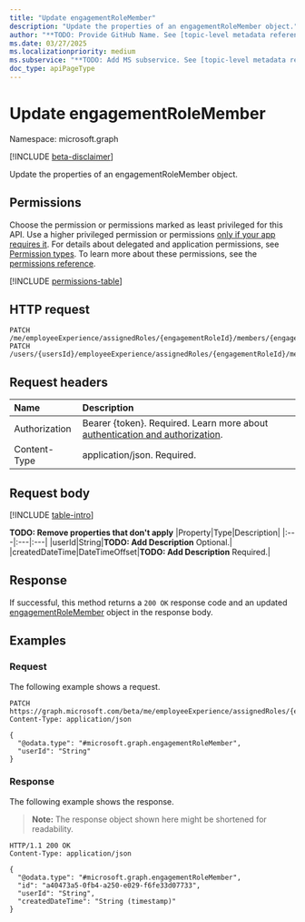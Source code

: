 ```yaml
---
title: "Update engagementRoleMember"
description: "Update the properties of an engagementRoleMember object."
author: "**TODO: Provide GitHub Name. See [topic-level metadata reference](https://eng.ms/docs/products/microsoft-graph-service/microsoft-graph/document-apis/metadata)**"
ms.date: 03/27/2025
ms.localizationpriority: medium
ms.subservice: "**TODO: Add MS subservice. See [topic-level metadata reference](https://eng.ms/docs/products/microsoft-graph-service/microsoft-graph/document-apis/metadata)**"
doc_type: apiPageType
---
```


# Update engagementRoleMember

Namespace: microsoft.graph

[!INCLUDE [beta-disclaimer](../../includes/beta-disclaimer.md)]

Update the properties of an engagementRoleMember object.

## Permissions

Choose the permission or permissions marked as least privileged for this API. Use a higher privileged permission or permissions [only if your app requires it](/graph/permissions-overview#best-practices-for-using-microsoft-graph-permissions). For details about delegated and application permissions, see [Permission types](/graph/permissions-overview#permission-types). To learn more about these permissions, see the [permissions reference](/graph/permissions-reference).

<!-- {
  "blockType": "permissions",
  "name": "engagementrolemember-update-permissions"
}
-->
[!INCLUDE [permissions-table](../includes/permissions/engagementrolemember-update-permissions.md)]

## HTTP request

<!-- {
  "blockType": "ignored"
}
-->
``` http
PATCH /me/employeeExperience/assignedRoles/{engagementRoleId}/members/{engagementRoleMemberId}
PATCH /users/{usersId}/employeeExperience/assignedRoles/{engagementRoleId}/members/{engagementRoleMemberId}
```

## Request headers

|Name|Description|
|:---|:---|
|Authorization|Bearer {token}. Required. Learn more about [authentication and authorization](/graph/auth/auth-concepts).|
|Content-Type|application/json. Required.|

## Request body

[!INCLUDE [table-intro](../../includes/update-property-table-intro.md)]


**TODO: Remove properties that don't apply**
|Property|Type|Description|
|:---|:---|:---|
|userId|String|**TODO: Add Description** Optional.|
|createdDateTime|DateTimeOffset|**TODO: Add Description** Required.|



## Response

If successful, this method returns a `200 OK` response code and an updated [engagementRoleMember](../resources/engagementrolemember.md) object in the response body.

## Examples

### Request

The following example shows a request.
<!-- {
  "blockType": "request",
  "name": "update_engagementrolemember"
}
-->
``` http
PATCH https://graph.microsoft.com/beta/me/employeeExperience/assignedRoles/{engagementRoleId}/members/{engagementRoleMemberId}
Content-Type: application/json

{
  "@odata.type": "#microsoft.graph.engagementRoleMember",
  "userId": "String"
}
```


### Response

The following example shows the response.
>**Note:** The response object shown here might be shortened for readability.
<!-- {
  "blockType": "response",
  "truncated": true
}
-->
``` http
HTTP/1.1 200 OK
Content-Type: application/json

{
  "@odata.type": "#microsoft.graph.engagementRoleMember",
  "id": "a40473a5-0fb4-a250-e029-f6fe33d07733",
  "userId": "String",
  "createdDateTime": "String (timestamp)"
}
```

